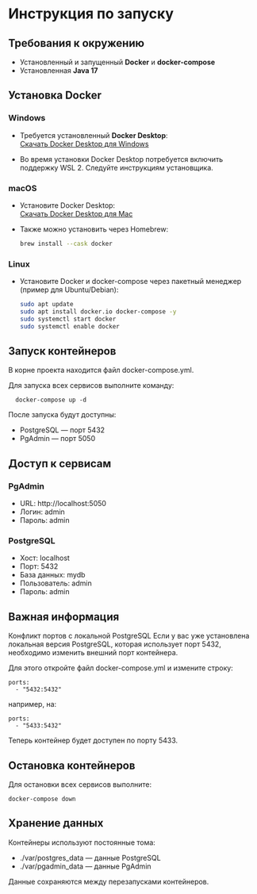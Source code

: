 # Инструкция по запуску

## Требования к окружению

- Установленный и запущенный **Docker** и **docker-compose**
- Установленная **Java 17**

## Установка Docker

### Windows

- Требуется установленный **Docker Desktop**:  
  [Скачать Docker Desktop для Windows](https://www.docker.com/products/docker-desktop/)

- Во время установки Docker Desktop потребуется включить поддержку WSL 2. Следуйте инструкциям установщика.

### macOS

- Установите Docker Desktop:  
  [Скачать Docker Desktop для Mac](https://www.docker.com/products/docker-desktop/)

- Также можно установить через Homebrew:

  ```bash
  brew install --cask docker
  ```

### Linux

- Установите Docker и docker-compose через пакетный менеджер (пример для Ubuntu/Debian):

  ```bash
  sudo apt update
  sudo apt install docker.io docker-compose -y
  sudo systemctl start docker
  sudo systemctl enable docker
  ```

## Запуск контейнеров

В корне проекта находится файл docker-compose.yml.

Для запуска всех сервисов выполните команду:

```
  docker-compose up -d
```

После запуска будут доступны:

- PostgreSQL — порт 5432
- PgAdmin — порт 5050

## Доступ к сервисам

### PgAdmin

- URL: http://localhost:5050
- Логин: admin
- Пароль: admin

### PostgreSQL

- Хост: localhost
- Порт: 5432
- База данных: mydb
- Пользователь: admin
- Пароль: admin

## Важная информация

Конфликт портов с локальной PostgreSQL
Если у вас уже установлена локальная версия PostgreSQL, которая использует порт 5432, необходимо изменить внешний порт контейнера.

Для этого откройте файл docker-compose.yml и измените строку:

```
ports:
  - "5432:5432"
```

например, на:

```
ports:
  - "5433:5432"
```

Теперь контейнер будет доступен по порту 5433.

## Остановка контейнеров

Для остановки всех сервисов выполните:

```
docker-compose down
```

## Хранение данных

Контейнеры используют постоянные тома:

- ./var/postgres_data — данные PostgreSQL
- ./var/pgadmin_data — данные PgAdmin

Данные сохраняются между перезапусками контейнеров.